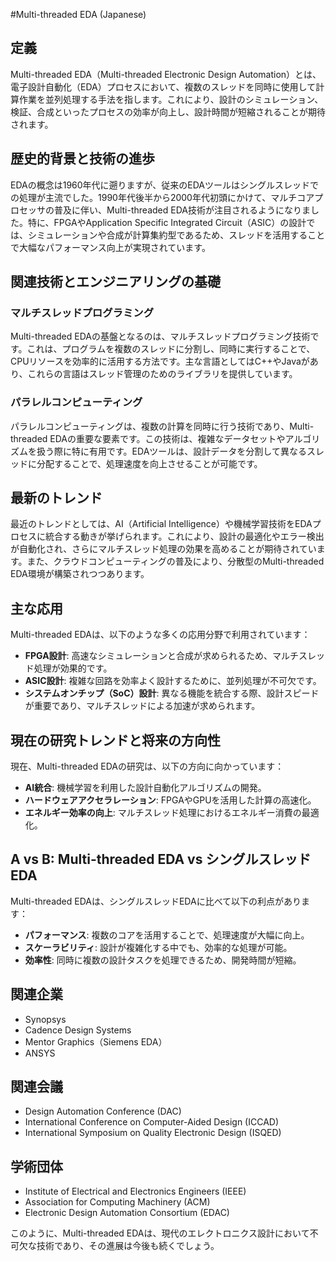 #Multi-threaded EDA (Japanese)

## 定義
Multi-threaded EDA（Multi-threaded Electronic Design Automation）とは、電子設計自動化（EDA）プロセスにおいて、複数のスレッドを同時に使用して計算作業を並列処理する手法を指します。これにより、設計のシミュレーション、検証、合成といったプロセスの効率が向上し、設計時間が短縮されることが期待されます。

## 歴史的背景と技術の進歩
EDAの概念は1960年代に遡りますが、従来のEDAツールはシングルスレッドでの処理が主流でした。1990年代後半から2000年代初頭にかけて、マルチコアプロセッサの普及に伴い、Multi-threaded EDA技術が注目されるようになりました。特に、FPGAやApplication Specific Integrated Circuit（ASIC）の設計では、シミュレーションや合成が計算集約型であるため、スレッドを活用することで大幅なパフォーマンス向上が実現されています。

## 関連技術とエンジニアリングの基礎
### マルチスレッドプログラミング
Multi-threaded EDAの基盤となるのは、マルチスレッドプログラミング技術です。これは、プログラムを複数のスレッドに分割し、同時に実行することで、CPUリソースを効率的に活用する方法です。主な言語としてはC++やJavaがあり、これらの言語はスレッド管理のためのライブラリを提供しています。

### パラレルコンピューティング
パラレルコンピューティングは、複数の計算を同時に行う技術であり、Multi-threaded EDAの重要な要素です。この技術は、複雑なデータセットやアルゴリズムを扱う際に特に有用です。EDAツールは、設計データを分割して異なるスレッドに分配することで、処理速度を向上させることが可能です。

## 最新のトレンド
最近のトレンドとしては、AI（Artificial Intelligence）や機械学習技術をEDAプロセスに統合する動きが挙げられます。これにより、設計の最適化やエラー検出が自動化され、さらにマルチスレッド処理の効果を高めることが期待されています。また、クラウドコンピューティングの普及により、分散型のMulti-threaded EDA環境が構築されつつあります。

## 主な応用
Multi-threaded EDAは、以下のような多くの応用分野で利用されています：
- **FPGA設計**: 高速なシミュレーションと合成が求められるため、マルチスレッド処理が効果的です。
- **ASIC設計**: 複雑な回路を効率よく設計するために、並列処理が不可欠です。
- **システムオンチップ（SoC）設計**: 異なる機能を統合する際、設計スピードが重要であり、マルチスレッドによる加速が求められます。

## 現在の研究トレンドと将来の方向性
現在、Multi-threaded EDAの研究は、以下の方向に向かっています：
- **AI統合**: 機械学習を利用した設計自動化アルゴリズムの開発。
- **ハードウェアアクセラレーション**: FPGAやGPUを活用した計算の高速化。
- **エネルギー効率の向上**: マルチスレッド処理におけるエネルギー消費の最適化。

## A vs B: Multi-threaded EDA vs シングルスレッドEDA
Multi-threaded EDAは、シングルスレッドEDAに比べて以下の利点があります：
- **パフォーマンス**: 複数のコアを活用することで、処理速度が大幅に向上。
- **スケーラビリティ**: 設計が複雑化する中でも、効率的な処理が可能。
- **効率性**: 同時に複数の設計タスクを処理できるため、開発時間が短縮。

## 関連企業
- Synopsys
- Cadence Design Systems
- Mentor Graphics（Siemens EDA）
- ANSYS

## 関連会議
- Design Automation Conference (DAC)
- International Conference on Computer-Aided Design (ICCAD)
- International Symposium on Quality Electronic Design (ISQED)

## 学術団体
- Institute of Electrical and Electronics Engineers (IEEE)
- Association for Computing Machinery (ACM)
- Electronic Design Automation Consortium (EDAC)

このように、Multi-threaded EDAは、現代のエレクトロニクス設計において不可欠な技術であり、その進展は今後も続くでしょう。